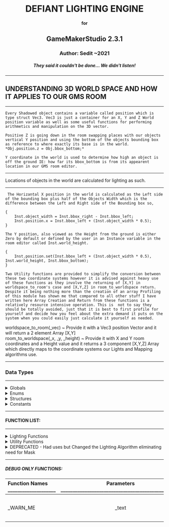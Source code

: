 

<div align="center">
<h1>DEFIANT LIGHTING ENGINE
</div>
<div align="center">
<h4>for
</div>
<div align="center">
<h2>GameMakerStudio 2.3.1
</div>
<div align="center">
<h3>Author: Sedit ~2021
</div>
<div align="center">
<h5>They said it couldn't be done... We didn't listen!
</div>
	 
 <hr>
 <h2>UNDERSTANDING 3D WORLD SPACE AND HOW IT APPLIES TO OUR GMS ROOM </h2>   
 <hr>


    Every Shadowed object contains a variable called position which is type struct Vec3. Vec3 is just a container for an X, Y and Z World position variable as well as some useful functions for performing arithmetics and manipulation on the 3D vector.

    Positive Z is going down in the room swapping places with our objects vertical Y position and using the bottom of the objects bounding box as reference to where exactly its base is in the world. *Obj.position.z = Obj.bbox_bottom;*
  
    Y coordinate in the world is used to determine how high an object is off the ground IE: how far its bbox_bottom is from its appearent location in our GMS room editor.

<hr>

  Locations of objects in the world are calculated for lighting as such.
<hr>

     The Horizantal X position in the world is calculated as the Left side of the bounding box plus half of the Objects Width which is the difference between the Left and Right side of the Bounding box so,
  
    {
        Inst.object_width = Inst.bbox_right - Inst.bbox_left;
        Inst.position.x = Inst.bbox_left + (Inst.object_width * 0.5);
    }
  
    The Y position, also viewed as the Height from the ground is either Zero by default or defined by the user in an Instance variable in the room editor called Inst.world_height.
  
    {
        Inst.position.set(Inst.bbox_left + (Inst.object_width * 0.5),  Inst.world_height, Inst.bbox_bottom);
    }

    Two Utility functions are provided to simplify the conversion between these two coordinate systems however it is advised against heavy use of these functions as they involve the returning of [X,Y] in worldspace_to_room's case and [X,Y,Z] in room_to_worldspace return. Despite it being nothing more than the creation of an array Profiling of this module has shown me that compared to all other stuff I have written here Array Creation and Return from these functions is a relatively resource intensive operation. This is  not to say they should be totally avoided, just that it is best to first profile for yourself and decide how you feel about the extra demand it puts on the system when you could easily just calculate it yourself as needed.
  
   worldspace_to_room(_vec)              ~ Provide it with a Vec3 position Vector and it will return a 2 element Array [X,Y] <br>
   room_to_worldspace(_x, _y, _height)   ~ Provide it with X and Y room coordinates and a Height value and it returns a 3 component [X,Y,Z] Array
                                       which directly maps to the coordinate systems our Lights and Mapping algorithms use.























<hr>

### Data Types
<hr>
 

<details>
<summary> Globals </summary>
	 Type:ds_map()        -   shadow_sprite_map   Used to Generate a List of Shadows for every object depending on what Sprite the Object uses. 
	                                              Prevents overuse of Memory and Duplication of Shadow sprites
	
	 Type:array of arrays -   Falloff_rates       An Array of Arrays containing 3 Elements a piece. Intended to be used with Enum light_dist
	                                        Will return a 3 Component array containing the attenuation [Constant, Linear, Quadratic] values
											
</details>									
		
 

<details>
<summary> Enums </summary>								

   ___________________________________________________________________________________________________________________________________________
        enum light_dist ~ Enumeration of build in, precalculated, attenuation rates for lights. 
		It gets used in the Global Array, Falloff_rates[], and has values ranging from
		light_dist._7px - light_dist._3250px measured in pixels
 
        EX:
		{
		    // If we wished the light to be almost completely fallen off by 325 pixels
		    obj_pointlight.light_falloff = Falloff_rates[light_dist._325px]
		}

</details>
		
 

<details>
<summary> Structures </summary>

   -------------------------------------------------------------------------------------------------------------------------------------------
     Vec3 (_x, _y, _z)  A Type used to Define a point in 3D Space. 
   ___________________________________________________________________________________________________________________________________________		
         X = Horizantal position in the room
         Y = Height of object off the ground. 
         Z = Vertical position in the room ( gms Y value)
			
        METHODS:
             Vec3.set(_x, _y, _z)       Sets the Values of XYZ
             Vec3.add(_other)           Adds _other Vec3 to Self and returns result in new Vec3 
             Vec3.subtract(_other)      Subtracts _other Vec3 from Self and return result in new Vec3
             Vec3.multiply(_other)      Multiplies _other Vec3 to Self and returns result in new Vec3 
             Vec3.divide(_other)        Divides Self by _other Vec3 and returns result in new Vec3 
             Vec3.length()              Returns the Length of the Vector from [0,0,0]
             Vec3.distance(_other)      Returns the Distance of _other from Self
   ____________________________________________________________________________________________________________________________________

</details>


<details>
<summary> Constants </summary>

   -------------------------------------------------------------------------------------------------------------------------------------------
        USED FOR INDEXING A SPECIFIC PART OF THE FALLOFF_RATES GLOBAL ARRAY.	
	        Constant_Term  = 0
            Linear_Term    = 1
            Quadratic_Term = 2

        EX:
		{
		    var LightFalloff = Falloff_rates[light_dist._600px];  
			var Linear_Value = LightFalloff[Linear_Term];
		}	
   ____________________________________________________________________________________________________________________________________			

</details>



<hr>	

 #### FUNCTION LIST:
<hr>


<details>
<summary> Lighting Functions </summary>


Function Names ____________________ |  Parameters __________________________________________________  | Description <br> ___________________________________________________
:--- | :---: | :---
light_create | _x, _y, _height, _radius, _color |  Creates a Light with the desired properties
light_set_size | _light, _radius                |  Sets the Size of the Light to a given Radius 
light_set_color | _light, _color                |  Sets the 32Bit Color of the Light object
light_set_color_rgb | _light,  _r, _g, _b       |  Sets the Color of Light using RGB Channels
light_set_position | _light, _x, _y, _z         |  Sets the Position of the Light in 3D WorldSpace
light_enable | _light, _On_Off                  |  Turns the Light On or Off using the boolean Parameter for True/False
is_On | _light                                  |  Returns True if Light is On
is_Off | _light                                 |  Returns True if Light is Off


</details>




<details>
<summary> Utility Functions </summary>


Function Names ____________________ |  Parameters __________________________________________________  | Description <br> ___________________________________________________
:--- | :---: | :---
room_to_worldspace     | _x, _y, _height        |  Converts 2D XY roomspace, Plus additional Height variable into 3D world space for the Light engine
has_Normals            | _objInst               |  Returns True if obj_shadowed Object has a Custom Normal Map
calculate_attenuation  | _dist                  |  Calculates Falloff rates for Linear and Quadratic Light fall off if provided a distance


</details>




<details>
<summary> DEPRECATED - Had uses but Changed the Lighting Algorithm eliminating need for Mask </summary>

Function Names ____________________ |  Parameters __________________________________________________  | Description <br> ___________________________________________________
:--- | :---: | :---
light_set_mask    |    _light, _lightMask    |  Sets the Mask a light will use to Blend to the Surface		
draw_surface_pos    |    _surfID,  _x1, _y1, _x2, _y2, _x3, _y3, _x4, _y4, _alpha  | Surface equivalent to draw_sprite_pos(...)	
		  
</details>



<hr>

##### DEBUG ONLY FUNCTIONS:
</hr>


Function Names ____________________ |  Parameters __________________________________________________  | Description <br> ___________________________________________________
:--- | :---: | :---
_WARN_ME | _text | This ensures as projects grow larger I remember details. Reminds the Programmer of whatever _text says and prints to screen generating a Debug Message and Breaks when in _DEBUG mode. 
